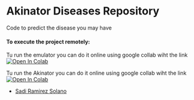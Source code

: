 # Akinator Diseases Repository
Code to predict the disease you may have

#### To execute the project remotely:
Tu run the emulator you can do it online using google collab wiht the link
[![Open In Colab](https://colab.research.google.com/assets/colab-badge.svg)](https://colab.research.google.com/drive/1ycnoyPB0a7RiVS1p2Ras9o4CMigV_KSW?usp=sharing)


Tu run the Akinator you can do it online using google collab wiht the link
[![Open In Colab](https://colab.research.google.com/assets/colab-badge.svg)](https://colab.research.google.com/drive/1BT3Zg_hp1K3Cfg407zbyh7G46566hzmg?usp=sharing)


- [Sadi Ramirez Solano](mailto:sadiramirez@estudiantes.fisica.unam.mx)
